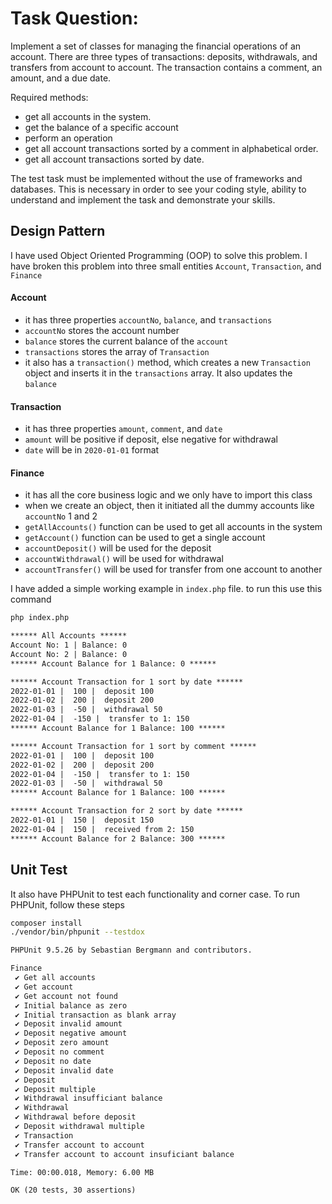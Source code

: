 # Task Question:

Implement a set of classes for managing the financial operations of an account.
There are three types of transactions: deposits, withdrawals, and transfers from account to account.
The transaction contains a comment, an amount, and a due date.

Required methods:

- get all accounts in the system.
- get the balance of a specific account
- perform an operation
- get all account transactions sorted by a comment in alphabetical order.
- get all account transactions sorted by date.

The test task must be implemented without the use of frameworks and databases. This is necessary in order to see your coding style, ability to understand and implement the task and demonstrate your skills.

## Design Pattern

I have used Object Oriented Programming (OOP) to solve this problem. I have broken this problem into three small entities `Account`, `Transaction`, and `Finance`

#### Account

- it has three properties `accountNo`, `balance`, and `transactions`
- `accountNo` stores the account number
- `balance` stores the current balance of the `account`
- `transactions` stores the array of `Transaction`
- it also has a `transaction()` method, which creates a new `Transaction` object and inserts it in the `transactions` array. It also updates the `balance`

#### Transaction

- it has three properties `amount`, `comment`, and `date`
- `amount` will be positive if deposit, else negative for withdrawal
- `date` will be in `2020-01-01` format

#### Finance

- it has all the core business logic and we only have to import this class
- when we create an object, then it initiated all the dummy accounts like `accountNo` 1 and 2
- `getAllAccounts()` function can be used to get all accounts in the system
- `getAccount()` function can be used to get a single account
- `accountDeposit()` will be used for the deposit
- `accountWithdrawal()` will be used for withdrawal
- `accountTransfer()` will be used for transfer from one account to another

I have added a simple working example in `index.php` file. to run this use this command

```sh
php index.php
```

```txt
****** All Accounts ******
Account No: 1 | Balance: 0
Account No: 2 | Balance: 0
****** Account Balance for 1 Balance: 0 ******

****** Account Transaction for 1 sort by date ******
2022-01-01 |  100 |  deposit 100
2022-01-02 |  200 |  deposit 200
2022-01-03 |  -50 |  withdrawal 50
2022-01-04 |  -150 |  transfer to 1: 150
****** Account Balance for 1 Balance: 100 ******

****** Account Transaction for 1 sort by comment ******
2022-01-01 |  100 |  deposit 100
2022-01-02 |  200 |  deposit 200
2022-01-04 |  -150 |  transfer to 1: 150
2022-01-03 |  -50 |  withdrawal 50
****** Account Balance for 1 Balance: 100 ******

****** Account Transaction for 2 sort by date ******
2022-01-01 |  150 |  deposit 150
2022-01-04 |  150 |  received from 2: 150
****** Account Balance for 2 Balance: 300 ******
```

## Unit Test

It also have PHPUnit to test each functionality and corner case. To run PHPUnit, follow these steps

```sh
composer install
./vendor/bin/phpunit --testdox
```

```txt
PHPUnit 9.5.26 by Sebastian Bergmann and contributors.

Finance
 ✔ Get all accounts
 ✔ Get account
 ✔ Get account not found
 ✔ Initial balance as zero
 ✔ Initial transaction as blank array
 ✔ Deposit invalid amount
 ✔ Deposit negative amount
 ✔ Deposit zero amount
 ✔ Deposit no comment
 ✔ Deposit no date
 ✔ Deposit invalid date
 ✔ Deposit
 ✔ Deposit multiple
 ✔ Withdrawal insufficiant balance
 ✔ Withdrawal
 ✔ Withdrawal before deposit
 ✔ Deposit withdrawal multiple
 ✔ Transaction
 ✔ Transfer account to account
 ✔ Transfer account to account insuficiant balance

Time: 00:00.018, Memory: 6.00 MB

OK (20 tests, 30 assertions)
```
